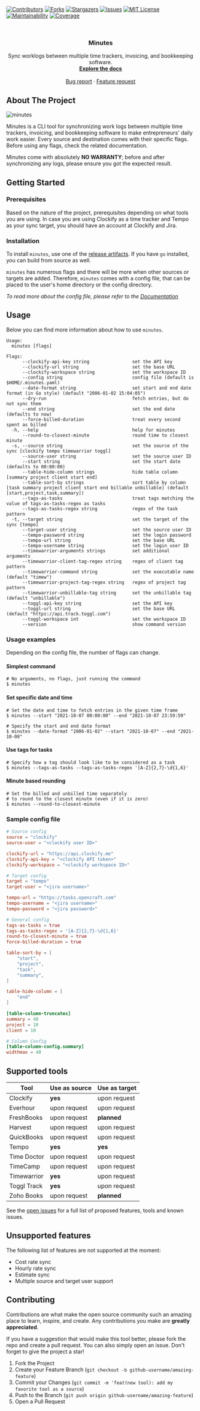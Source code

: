[![Contributors][contributors-shield]][contributors-url]
[![Forks][forks-shield]][forks-url]
[![Stargazers][stars-shield]][stars-url]
[![Issues][issues-shield]][issues-url]
[![MIT License][license-shield]][license-url]
[![Maintainability][maintainability-shield]][maintainability-url]
[![Coverage][coverage-shield]][coverage-url]


<br />
<div align="center">
  <h3 align="center">Minutes</h3>

  <p align="center">
    Sync worklogs between multiple time trackers, invoicing, and bookkeeping software.
    <br />
    <a href="https://gabor-boros.github.io/minutes"><strong>Explore the docs</strong></a>
    <br />
    <br />
    <a href="https://github.com/gabor-boros/minutes/issues/new?assignees=gabor-boros&labels=needs+triage&template=bug_report.md&title=%5BBUG%5D+">Bug report</a>
    ·
    <a href="https://github.com/gabor-boros/minutes/issues/new?assignees=gabor-boros&labels=enhancement&template=feature_request.md&title=%5BREQUEST%5D">Feature request</a>
  </p>
</div>

<!-- ABOUT THE PROJECT -->

## About The Project

![minutes](./www/docs/assets/img/hero.png)

Minutes is a CLI tool for synchronizing work logs between multiple time trackers, invoicing, and bookkeeping software to make entrepreneurs' daily work easier. Every source and destination comes with their specific flags. Before using any flags, check the related documentation.

Minutes come with absolutely **NO WARRANTY**; before and after synchronizing any logs, please ensure you got the expected result.

## Getting Started

### Prerequisites

Based on the nature of the project, prerequisites depending on what tools you are using. In case you are using Clockify as a time tracker and Tempo as your sync target, you should have an account at Clockify and Jira.

### Installation

To install `minutes`, use one of the [release artifacts](https://github.com/gabor-boros/minutes/releases). If you have `go` installed, you can build from source as well.

`minutes` has numerous flags and there will be more when other sources or targets are added. Therefore, `minutes` comes with a config file, that can be placed to the user's home directory or the config directory.

_To read more about the config file, please refer to the [Documentation](https://gabor-boros.github.io/minutes/getting-started)_

## Usage

Below you can find more information about how to use `minutes`.

```plaintext
Usage:
  minutes [flags]

Flags:
      --clockify-api-key string                set the API key
      --clockify-url string                    set the base URL
      --clockify-workspace string              set the workspace ID
      --config string                          config file (default is $HOME/.minutes.yaml)
      --date-format string                     set start and end date format (in Go style) (default "2006-01-02 15:04:05")
      --dry-run                                fetch entries, but do not sync them
      --end string                             set the end date (defaults to now)
      --force-billed-duration                  treat every second spent as billed
  -h, --help                                   help for minutes
      --round-to-closest-minute                round time to closest minute
  -s, --source string                          set the source of the sync [clockify tempo timewarrior toggl]
      --source-user string                     set the source user ID
      --start string                           set the start date (defaults to 00:00:00)
      --table-hide-column strings              hide table column [summary project client start end]
      --table-sort-by strings                  sort table by column [task summary project client start end billable unbillable] (default [start,project,task,summary])
      --tags-as-tasks                          treat tags matching the value of tags-as-tasks-regex as tasks
      --tags-as-tasks-regex string             regex of the task pattern
  -t, --target string                          set the target of the sync [tempo]
      --target-user string                     set the source user ID
      --tempo-password string                  set the login password
      --tempo-url string                       set the base URL
      --tempo-username string                  set the login user ID
      --timewarrior-arguments strings          set additional arguments
      --timewarrior-client-tag-regex string    regex of client tag pattern
      --timewarrior-command string             set the executable name (default "timew")
      --timewarrior-project-tag-regex string   regex of project tag pattern
      --timewarrior-unbillable-tag string      set the unbillable tag (default "unbillable")
      --toggl-api-key string                   set the API key
      --toggl-url string                       set the base URL (default "https://api.track.toggl.com")
      --toggl-workspace int                    set the workspace ID
      --version                                show command version
```

### Usage examples

Depending on the config file, the number of flags can change.

#### Simplest command

```shell
# No arguments, no flags, just running the command
$ minutes
```

#### Set specific date and time

```shell
# Set the date and time to fetch entries in the given time frame
$ minutes --start "2021-10-07 00:00:00" --end "2021-10-07 23:59:59"
```

```shell
# Specify the start and end date format
$ minutes --date-format "2006-01-02" --start "2021-10-07" --end "2021-10-08"
```

#### Use tags for tasks

```shell
# Specify how a tag should look like to be considered as a task
$ minutes --tags-as-tasks --tags-as-tasks-regex '[A-Z]{2,7}-\d{1,6}'
```

#### Minute based rounding

```shell
# Set the billed and unbilled time separately
# to round to the closest minute (even if it is zero)
$ minutes --round-to-closest-minute
```

### Sample config file

```toml
# Source config
source = "clockify"
source-user = "<clockify user ID>"

clockify-url = "https://api.clockify.me"
clockify-api-key = "<clockify API token>"
clockify-workspace = "<clockify workspace ID>"

# Target config
target = "tempo"
target-user = "<jira username>"

tempo-url = "https://tasks.opencraft.com"
tempo-username = "<jira username>"
tempo-password = "<jira password>"

# General config
tags-as-tasks = true
tags-as-tasks-regex = '[A-Z]{2,7}-\d{1,6}'
round-to-closest-minute = true
force-billed-duration = true

table-sort-by = [
    "start",
    "project",
    "task",
    "summary",
]

table-hide-column = [
    "end"
]

[table-column-truncates]
summary = 40
project = 10
client = 10

# Column Config
[table-column-config.summary]
widthmax = 40
```

## Supported tools

| Tool        | Use as source | Use as target |
| ----------- | ------------- | ------------- |
| Clockify    | **yes**       | upon request  |
| Everhour    | upon request  | upon request  |
| FreshBooks  | upon request  | **planned**   |
| Harvest     | upon request  | upon request  |
| QuickBooks  | upon request  | upon request  |
| Tempo       | **yes**       | **yes**       |
| Time Doctor | upon request  | upon request  |
| TimeCamp    | upon request  | upon request  |
| Timewarrior | **yes**       | upon request  |
| Toggl Track | **yes**       | upon request  |
| Zoho Books  | upon request  | **planned**   |

See the [open issues](https://github.com/gabor-boros/minutes/issues) for a full list of proposed features, tools and known issues.

## Unsupported features

The following list of features are not supported at the moment:

- Cost rate sync
- Hourly rate sync
- Estimate sync
- Multiple source and target user support

## Contributing

Contributions are what make the open source community such an amazing place to learn, inspire, and create. Any contributions you make are **greatly appreciated**.

If you have a suggestion that would make this tool better, please fork the repo and create a pull request. You can also simply open an issue.
Don't forget to give the project a star!

1. Fork the Project
2. Create your Feature Branch (`git checkout -b github-username/amazing-feature`)
3. Commit your Changes (`git commit -m 'feat(new tool): add my favorite tool as a source`)
4. Push to the Branch (`git push origin github-username/amazing-feature`)
5. Open a Pull Request

<!-- MARKDOWN LINKS & IMAGES -->

[contributors-shield]: https://img.shields.io/github/contributors/gabor-boros/minutes.svg
[contributors-url]: https://github.com/gabor-boros/minutes/graphs/contributors
[forks-shield]: https://img.shields.io/github/forks/gabor-boros/minutes.svg
[forks-url]: https://github.com/gabor-boros/minutes/network/members
[stars-shield]: https://img.shields.io/github/stars/gabor-boros/minutes.svg
[stars-url]: https://github.com/gabor-boros/minutes/stargazers
[issues-shield]: https://img.shields.io/github/issues/gabor-boros/minutes.svg
[issues-url]: https://github.com/gabor-boros/minutes/issues
[license-shield]: https://img.shields.io/github/license/gabor-boros/minutes.svg
[license-url]: https://github.com/gabor-boros/minutes/blob/main/LICENSE
[maintainability-shield]: https://api.codeclimate.com/v1/badges/316725f57830f48733e8/maintainability
[maintainability-url]: https://codeclimate.com/github/gabor-boros/minutes/maintainability
[coverage-shield]: https://api.codeclimate.com/v1/badges/316725f57830f48733e8/test_coverage
[coverage-url]: https://codeclimate.com/github/gabor-boros/minutes/test_coverage